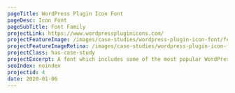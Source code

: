 ```yaml
---
pageTitle: WordPress Plugin Icon Font
pageDesc: Icon Font
pageSubTitle: Font Family
projectLink: https://www.wordpresspluginicons.com/
projectFeatureImage: /images/case-studies/wordpress-plugin-icon-font/feature.jpg
projectFeatureImageRetina: /images/case-studies/wordpress-plugin-icon-font/feature.jpg
projectClass: has-case-study
projectExcerpt: A font which includes some of the most popular WordPress plugin icons.
seoIndex: noindex
projectid: 4
date: 2020-01-06
---
```


